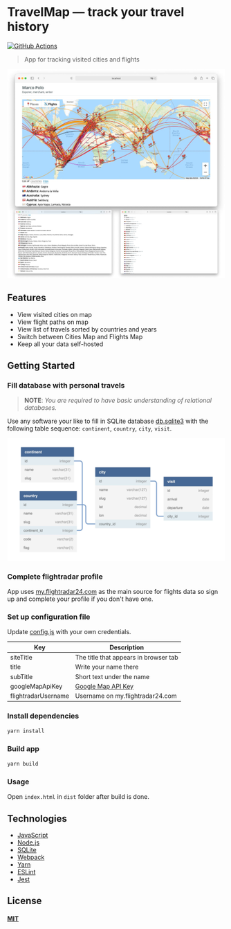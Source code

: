# TravelMap — track your travel history

[![GitHub Actions](https://github.com/tsaplev/travelmap/workflows/CI/badge.svg)](https://github.com/tsaplev/travelmap/actions)

> App for tracking visited cities and flights

![travelmap](./preview.jpg)

## Features

- View visited cities on map
- View flight paths on map
- View list of travels sorted by countries and years
- Switch between Cities Map and Flights Map
- Keep all your data self-hosted

## Getting Started

### Fill database with personal travels

> **NOTE**: _You are required to have basic understanding of relational databases._

Use any software your like to fill in SQLite database [db.sqlite3](db.sqlite3) with the following table sequence: `continent`, `country`, `city`, `visit`.

![travelmap](./dbschema.jpg)

### Complete flightradar profile

App uses [my.flightradar24.com](https://my.flightradar24.com) as the main source for flights data so sign up and complete your profile if you don't have one.

### Set up configuration file

Update [config.js](src/config.js) with your own credentials.

| Key                 | Description                                                                                   |
| ------------------- | --------------------------------------------------------------------------------------------- |
| siteTitle           | The title that appears in browser tab                                                         |
| title               | Write your name there                                                                         |
| subTitle            | Short text under the name                                                                     |
| googleMapApiKey     | [Google Map API Key](https://developers.google.com/maps/documentation/javascript/get-api-key) |
| flightradarUsername | Username on my.flightradar24.com                                                              |

### Install dependencies

```sh
yarn install
```

### Build app

```sh
yarn build
```

### Usage

Open `index.html` in `dist` folder after build is done.

## Technologies

- [JavaScript](https://developer.mozilla.org/en-US/docs/Web/JavaScript)
- [Node.js](https://nodejs.org/en/)
- [SQLite](https://www.sqlite.org/index.html)
- [Webpack](http://webpack.js.org)
- [Yarn](https://yarnpkg.com)
- [ESLint](https://eslint.org)
- [Jest](https://jestjs.io)

## License

#### [MIT](./LICENSE)
